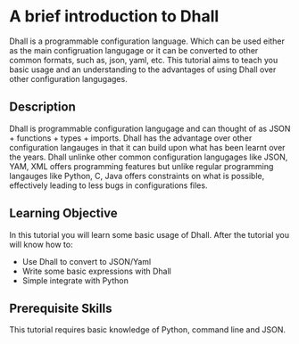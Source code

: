 # A brief introduction to Dhall

Dhall is a programmable configuration language. Which can be used either as the main configruation langugage or it can be converted to other common formats, such as, json, yaml, etc. This tutorial aims to teach you basic usage and an understanding to the advantages of using Dhall over other configuration langugages.

## Description
<!--- 
Configuration langugage should be 
easy to read
structured syntax

Config tends to get very big in big projects

The disadvantage of using them with Python or js is that there can side effects, loops which do not termiante in the config, basically hard to know what is going since there is a lack of constraint.

other config lang

S-expression - Can create very hard to understand expressions

XML - No programming features

json - no comments, no programming features, no schema 
pros - tight syntax, easy to read, readabale for newcomers

yaml - Well documented security concerns, hard to organize large files, no programmable controls
pros - very clean syntax, no delimiters (nice for small configs)

Dhall 
clean syntax for small configs
more progammable features for larger/complex configs

Uses list like regular programming lang - no mixed types
Different types

haskell and scala types not
java and c types (good apparently..)

Types are also autoinferred

Conditional statement -- if statement

dhall-to-bash
dhall-to-nix
--->
Dhall is programmable configuration langugage and can thought of as JSON + functions + types + imports. Dhall has the advantage over other configuration langauges in that it can build upon what has been learnt over the years. Dhall unlinke other common configuration langugages like JSON, YAM, XML offers programming features but unlike regular programming langauges like Python, C, Java offers constraints on what is possible, effectively leading to less bugs in configurations files.


## Learning Objective

In this tutorial you will learn some basic usage of Dhall. After the tutorial you will know how to:

- Use Dhall to convert to JSON/Yaml
- Write some basic expressions with Dhall
- Simple integrate with Python

## Prerequisite Skills

This tutorial requires basic knowledge of Python, command line and JSON.

